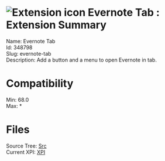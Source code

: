 # ![Extension icon](https://addons.thunderbird.net/static/img/addon-icons/default-64.png) Evernote Tab : Extension Summary

Name: Evernote Tab  
Id: 348798  
Slug: evernote-tab  
Description: Add a button and a menu to open Evernote in tab.
  

# Compatibility
Min: 68.0  
Max: *  

# Files

Source Tree: [Src](x68/348798-evernote-tab/src)  
Current XPI: [XPI](x68/348798-evernote-tab/xpi)  



